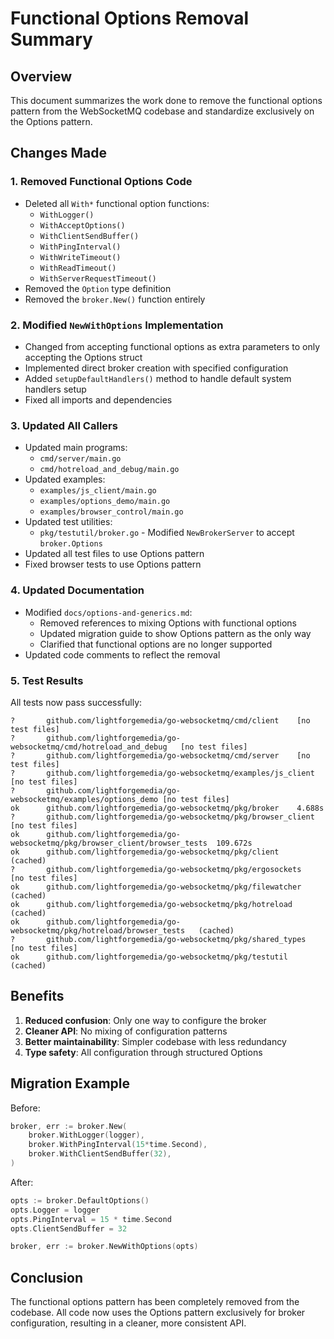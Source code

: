 # Functional Options Removal Summary

## Overview
This document summarizes the work done to remove the functional options pattern from the WebSocketMQ codebase and standardize exclusively on the Options pattern.

## Changes Made

### 1. Removed Functional Options Code
- Deleted all `With*` functional option functions:
  - `WithLogger()`
  - `WithAcceptOptions()`
  - `WithClientSendBuffer()`
  - `WithPingInterval()`
  - `WithWriteTimeout()`
  - `WithReadTimeout()`
  - `WithServerRequestTimeout()`
- Removed the `Option` type definition
- Removed the `broker.New()` function entirely

### 2. Modified `NewWithOptions` Implementation
- Changed from accepting functional options as extra parameters to only accepting the Options struct
- Implemented direct broker creation with specified configuration
- Added `setupDefaultHandlers()` method to handle default system handlers setup
- Fixed all imports and dependencies

### 3. Updated All Callers
- Updated main programs:
  - `cmd/server/main.go`
  - `cmd/hotreload_and_debug/main.go`
- Updated examples:
  - `examples/js_client/main.go`
  - `examples/options_demo/main.go`
  - `examples/browser_control/main.go`
- Updated test utilities:
  - `pkg/testutil/broker.go` - Modified `NewBrokerServer` to accept `broker.Options`
- Updated all test files to use Options pattern
- Fixed browser tests to use Options pattern

### 4. Updated Documentation
- Modified `docs/options-and-generics.md`:
  - Removed references to mixing Options with functional options
  - Updated migration guide to show Options pattern as the only way
  - Clarified that functional options are no longer supported
- Updated code comments to reflect the removal

### 5. Test Results
All tests now pass successfully:
```
?   	github.com/lightforgemedia/go-websocketmq/cmd/client	[no test files]
?   	github.com/lightforgemedia/go-websocketmq/cmd/hotreload_and_debug	[no test files]
?   	github.com/lightforgemedia/go-websocketmq/cmd/server	[no test files]
?   	github.com/lightforgemedia/go-websocketmq/examples/js_client	[no test files]
?   	github.com/lightforgemedia/go-websocketmq/examples/options_demo	[no test files]
ok  	github.com/lightforgemedia/go-websocketmq/pkg/broker	4.688s
?   	github.com/lightforgemedia/go-websocketmq/pkg/browser_client	[no test files]
ok  	github.com/lightforgemedia/go-websocketmq/pkg/browser_client/browser_tests	109.672s
ok  	github.com/lightforgemedia/go-websocketmq/pkg/client	(cached)
?   	github.com/lightforgemedia/go-websocketmq/pkg/ergosockets	[no test files]
ok  	github.com/lightforgemedia/go-websocketmq/pkg/filewatcher	(cached)
ok  	github.com/lightforgemedia/go-websocketmq/pkg/hotreload	(cached)
ok  	github.com/lightforgemedia/go-websocketmq/pkg/hotreload/browser_tests	(cached)
?   	github.com/lightforgemedia/go-websocketmq/pkg/shared_types	[no test files]
ok  	github.com/lightforgemedia/go-websocketmq/pkg/testutil	(cached)
```

## Benefits
1. **Reduced confusion**: Only one way to configure the broker
2. **Cleaner API**: No mixing of configuration patterns
3. **Better maintainability**: Simpler codebase with less redundancy
4. **Type safety**: All configuration through structured Options

## Migration Example
Before:
```go
broker, err := broker.New(
    broker.WithLogger(logger),
    broker.WithPingInterval(15*time.Second),
    broker.WithClientSendBuffer(32),
)
```

After:
```go
opts := broker.DefaultOptions()
opts.Logger = logger
opts.PingInterval = 15 * time.Second
opts.ClientSendBuffer = 32

broker, err := broker.NewWithOptions(opts)
```

## Conclusion
The functional options pattern has been completely removed from the codebase. All code now uses the Options pattern exclusively for broker configuration, resulting in a cleaner, more consistent API.